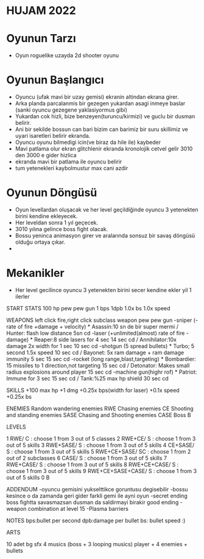 # HUJAM 2022
# Oyunun Tarzı
- Oyun roguelike uzayda 2d shooter oyunu
# Oyunun Başlangıcı
- Oyuncu (ufak mavi bir uzay gemisi) ekranin altindan ekrana girer.
- Arka planda parcalanmis bir gezegen yukardan asagi inmeye baslar (sanki oyuncu gezegene yaklasiyormus gibi)
- Yukardan cok hizli, bize benzeyen(turuncu/kirmizi) ve guclu bir dusman belirir.
- Ani bir sekilde bossun can bari bizim can barimiz bir suru skillimiz ve uyari isaretleri belirir ekranda.
- Oyuncu oyunu bilmedigi icin(ve biraz da hile ile) kaybeder
- Mavi patlama olur ekran glitchlenir ekranda kronolojik cetvel gelir 3010 den 3000 e gider hizlica
- ekranda mavi bir patlama ile oyuncu belirir
- tum yetenekleri kaybolmustur max cani azdir

# Oyunun Döngüsü
- Oyun levellardan oluşacak ve her level geçildiğinde oyuncu 3 yetenekten birini kendine ekleyecek.
- Her leveldan sonra 1 yıl geçecek.
- 3010 yılına gelince boss fight olacak.
- Bossu yeninca animasyon girer ve aralarında sonsuz bir savaş döngüsü olduğu ortaya çıkar.
- 
# Mekanikler
- Her level gecilince oyuncu 3 yetenekten birini secer kendine ekler yil 1 ilerler


START STATS
100 hp
pew pew gun
1 bps 1dpb 1.0x bs 
1.0x speed

WEAPONS left click fire,right click subclass weapon
pew pew gun
-sniper (-rate of fire +damage + velocity) * Asassin:10 sn de bir super mermi / 
                                            Hunter: flash low distance 5sn cd
-laser (+unlimited(almost) rate of fire -damage) * Reaper:8 side lasers for 4 sec 14 sec cd / 
                                                  Annihilator:10x damage 2x width for 1 sec 10 sec cd
-shotgun (5 spread bullets) * Turbo; 5 second 1.5x speed 10 sec cd / 
                             Bayonet: 5x ram damage + ram damage immunity 5 sec 15 sec cd
-rocket (long range,blast,targeting) * Bombardier: 15 missiles to 1 direction,not targeting 15 sec cd /
                                      Detonator: Makes small radius explosions around player 15 sec cd 
-machine gun(highr rof) * Patriot: Immune for 3 sec 15 sec cd / 
                         Tank:%25 max hp shield 30 sec cd

SKILLS
+100 max hp
+1 dmg
+0.25x bps(width for laser)
+0.1x speed
+0.25x bs

ENEMIES
Random wandering enemies   RWE
Chasing enemies   CE
Shooting and standing  enemies    SASE
Chasing and Shooting enemies    CASE
Boss B

LEVELS

1 RWE/  C : choose 1 from 3 out of 5 classes
2 RWE+CE/ S : choose 1 from 3 out of 5 skills
3 RWE+SASE/ S : choose 1 from 3 out of 5 skills
4 CE+SASE/ S : choose 1 from 3 out of 5 skills
5 RWE+CE+SASE/ SC : choose 1 from 2 out of 2 subclasses
6 CASE/ S : choose 1 from 3 out of 5 skills
7 RWE+CASE/ S : choose 1 from 3 out of 5 skills
8 RWE+CE+CASE/ S : choose 1 from 3 out of 5 skills
9 RWE+CE+SASE+CASE/ S : choose 1 from 3 out of 5 skills
0 B

ADDENDUM
-oyuncu gemisini yukselttikce goruntusu degisebilir
-bossu kesince o da zamanda geri gider farkli gemi ile ayni oyun
-secret ending boss fightta savasmazsan dusman da saldirmayi birakir good ending
-weapon combination at level 15
-Plasma barriers

NOTES
bps:bullet per second
dpb:damage per bullet
bs: bullet speed :)

ARTS

10 adet bg
sfx
4 musics (boss + 3 looping musics)
player + 4 enemies + bullets


